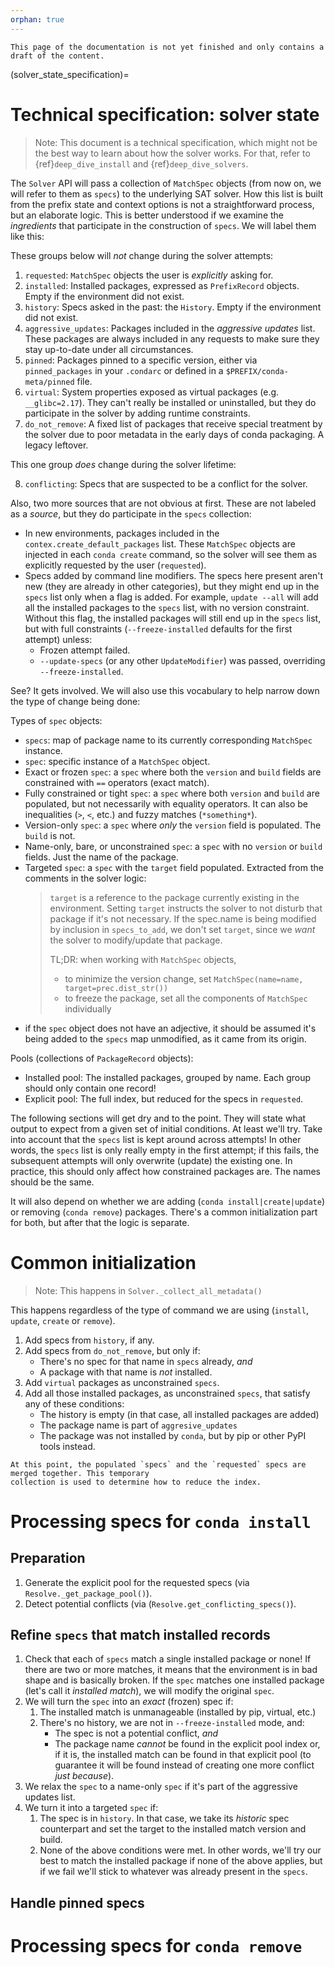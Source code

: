 ```yaml
---
orphan: true
---
```



```{admonition} Work in progress
This page of the documentation is not yet finished and only contains a draft of the content.
```

(solver_state_specification)=

# Technical specification: solver state

> Note: This document is a technical specification, which might not be the best way to learn about
> how the solver works. For that, refer to {ref}`deep_dive_install` and {ref}`deep_dive_solvers`.

The `Solver` API will pass a collection of `MatchSpec` objects (from now on, we will refer to
them as `specs`) to the underlying SAT solver. How this list is built from the prefix state
and context options is not a straightforward process, but an elaborate logic. This is better
understood if we examine the _ingredients_ that participate in the construction of `specs`. We
will label them like this:

These groups below will _not_ change during the solver attempts:

1. `requested`: `MatchSpec` objects the user is _explicitly_ asking for.
2. `installed`: Installed packages, expressed as `PrefixRecord` objects. Empty if the
   environment did not exist.
3. `history`: Specs asked in the past: the `History`. Empty if the environment did not exist.
4. `aggressive_updates`: Packages included in the _aggressive updates_ list. These packages are
   always included in any requests to make sure they stay up-to-date under all circumstances.
5. `pinned`: Packages pinned to a specific version, either via `pinned_packages` in your
   `.condarc` or defined in a `$PREFIX/conda-meta/pinned` file.
6. `virtual`: System properties exposed as virtual packages (e.g. `__glibc=2.17`). They can't
   really be installed or uninstalled, but they do participate in the solver by adding runtime
   constraints.
7. `do_not_remove`: A fixed list of packages that receive special treatment by the solver due
   to poor metadata in the early days of conda packaging. A legacy leftover.

This one group _does_ change during the solver lifetime:

8. `conflicting`: Specs that are suspected to be a conflict for the solver.

Also, two more sources that are not obvious at first. These are not labeled as a _source_, but they
do participate in the `specs` collection:

* In new environments, packages included in the `contex.create_default_packages` list. These
  `MatchSpec` objects are injected in each `conda create` command, so the solver will see them
  as explicitly requested by the user (`requested`).
* Specs added by command line modifiers. The specs here present aren't new (they are already in
  other categories), but they might end up in the `specs` list only when a flag is added. For
  example, `update --all` will add all the installed packages to the `specs` list, with no
  version constraint. Without this flag, the installed packages will still end up in the `specs`
  list, but with full constraints (`--freeze-installed` defaults for the first attempt) unless:
    * Frozen attempt failed.
    * `--update-specs` (or any other `UpdateModifier`) was passed, overriding `--freeze-installed`.

See? It gets involved. We will also use this vocabulary to help narrow down the type of change
being done:

Types of `spec` objects:

* `specs`: map of package name to its currently corresponding `MatchSpec` instance.
* `spec`: specific instance of a `MatchSpec` object.
* Exact or frozen `spec`: a `spec` where both the `version` and `build` fields are constrained
  with `==` operators (exact match).
* Fully constrained or tight `spec`: a `spec` where both `version` and `build` are populated,
  but not necessarily with equality operators. It can also be inequalities (`>`, `<`, etc.) and
  fuzzy matches (`*something*`).
* Version-only `spec`: a `spec` where _only_ the `version` field is populated. The `build`
  is not.
* Name-only, bare, or unconstrained `spec`: a `spec` with no `version` or `build ` fields. Just
  the name of the package.
* Targeted `spec`: a `spec` with the `target` field populated. Extracted from the comments in
  the solver logic:
    > `target` is a reference to the package currently existing in the environment. Setting
    > `target` instructs the solver to not disturb that package if it's not necessary. If the
    > spec.name is being modified by inclusion in `specs_to_add`, we don't set `target`, since we
    > *want* the solver to modify/update that package.
    >
    > TL;DR: when working with `MatchSpec` objects,
    >  - to minimize the version change, set `MatchSpec(name=name, target=prec.dist_str())`
    >  - to freeze the package, set all the components of `MatchSpec` individually
* if the `spec` object does not have an adjective, it should be assumed it's being added to the
  `specs` map unmodified, as it came from its origin.

Pools (collections of `PackageRecord` objects):
* Installed pool: The installed packages, grouped by name. Each group should only contain one record!
* Explicit pool: The full index, but reduced for the specs in `requested`.

The following sections will get dry and to the point. They will state what output to expect from
a given set of initial conditions. At least we'll try. Take into account that the `specs` list
is kept around across attempts! In other words, the `specs` list is only really empty in the first
attempt; if this fails, the subsequent attempts will only overwrite (update) the existing one. In
practice, this should only affect how constrained packages are. The names should be the same.

It will also depend on whether we are adding (`conda install|create|update`) or removing
(`conda remove`) packages. There's a common initialization part for both, but after that the
logic is separate.

<!--
I will first describe what we are doing step by step. Hopefully by writing this down we can
think of potential simplifications of the logic and its implementation.
-->

# Common initialization

> Note: This happens in `Solver._collect_all_metadata()`

This happens regardless of the type of command we are using (`install`, `update`, `create` or
`remove`).

1. Add specs from `history`, if any.
2. Add specs from `do_not_remove`, but only if:
    * There's no spec for that name in `specs` already, _and_
    * A package with that name is _not_ installed.
3. Add `virtual` packages as unconstrained `specs`.
4. Add all those installed packages, as unconstrained `specs`, that satisfy any of these conditions:
    * The history is empty (in that case, all installed packages are added)
    * The package name is part of `aggresive_updates`
    * The package was not installed by `conda`, but by pip or other PyPI tools instead.

<!--
This is getting simplified in the libmamba refactor, as the following. It should be equivalent:

If we have a history:
    * Add history specs
    * Add installed packages as unconstrained specs that satisfy any of these conditions:
        * Part of aggresive updates
        * Part of do_not_remove
        * Installed by pip
Else, we add _all_ installed packages as unconstrained specs.

Finally, add virtual packages as bare specs.
-->

```{admonition} Preparing the index
At this point, the populated `specs` and the `requested` specs are merged together. This temporary
collection is used to determine how to reduce the index.
```
# Processing specs for `conda install`

## Preparation

1. Generate the explicit pool for the requested specs (via `Resolve._get_package_pool()`).
2. Detect potential conflicts (via (`Resolve.get_conflicting_specs()`).

## Refine `specs` that match installed records

1. Check that each of `specs` match a single installed package or none! If there are two or more
   matches, it means that the environment is in bad shape and is basically broken. If the `spec`
   matches one installed package (let's call it _installed match_), we will modify the original
   `spec`.
2. We will turn the `spec` into an _exact_ (frozen) spec if:
    1. The installed match is unmanageable (installed by pip, virtual, etc.)
    2. There's no history, we are not in `--freeze-installed` mode, and:
        * The spec is not a potential conflict, _and_
        * The package name _cannot_ be found in the explicit pool index or, if it is, the
          installed match can be found in that explicit pool (to guarantee it will be found
          instead of creating one more conflict _just because_).
3. We relax the `spec` to a name-only `spec` if it's part of the aggressive updates list.
4. We turn it into a targeted `spec` if:
    1. The spec is in `history`. In that case, we take its _historic_ spec counterpart and set the
       target to the installed match version and build.
    2. None of the above conditions were met. In other words, we'll try our best to match the
       installed package if none of the above applies, but if we fail we'll stick to whatever was
       already present in the `specs`.

## Handle pinned specs

<!-- WIP -->

# Processing specs for `conda remove`

<!-- WIP -->

